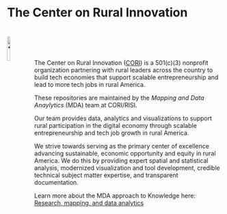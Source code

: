 # The Center on Rural Innovation

# <a href="https://ruralinnovation.us/" target="_blank"><img src="https://raw.githubusercontent.com/ruralinnovation/.github/main/profile/cori-logo-light.svg" alt="The Center on Rural Innovation" width="12%" align="left" /></a><br/>

The Center on Rural Innovation ([CORI](https://ruralinnovation.us/)) is
a 501(c)(3) nonprofit organization partnering with rural leaders across
the country to build tech economies that support scalable
entrepreneurship and lead to more tech jobs in rural America.

These repositories are maintained by the *Mapping and Data Anaylytics*
(MDA) team at CORI/RISI.

Our team provides data, analytics and visualizations to support rural
participation in the digital economy through scalable entrepreneurship
and tech job growth in rural America.

We strive towards serving as the primary center of excellence advancing
sustainable, economic opportunity and equity in rural America. We do
this by providing expert spatial and statistical analysis, modernized
visualization and tool development, credible technical subject matter
expertise, and transparent documentation.

Learn more about the MDA approach to Knowledge here: [Research, mapping,
and data
analytics](https://ruralinnovation.us/our-work/research_mapping/)

<!--
&#10;🏗️ This page is under construction! 🏗️
&#10;**Here are some ideas to get you started:**
&#10;🙋‍ A short introduction - what is your organization all about?
🌈 Contribution guidelines - how can the community get involved?
👩‍💻 Useful resources - where can the community find your docs? Is there anything else the community should know?
🍿 Fun facts - what does your team eat for breakfast?
🧙 Remember, you can do mighty things with the power of [Markdown](https://docs.github.com/github/writing-on-github/getting-started-with-writing-and-formatting-on-github/basic-writing-and-formatting-syntax)
-->
